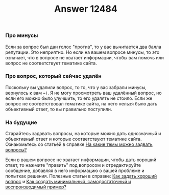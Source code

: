 ﻿---
title: "Answer 12484"
se.owner.user_id: 532877
se.owner.display_name: "Зонтик"
se.owner.link: "https://ru.meta.stackoverflow.com/users/532877/%d0%97%d0%be%d0%bd%d1%82%d0%b8%d0%ba"
se.answer_id: 12484
se.question_id: 12482
se.post_type: answer
se.is_accepted: False
---
<h3>Про минусы</h3>
<p>Если за вопрос был дан голос &quot;против&quot;, то у вас вычитается два балла репутации. Это неприятно. Но если на вашем вопросе минусы, то это означает, что в вопросе не хватает информации, чтобы вам помочь или вопрос не соответствует тематике сайта.</p>
<h3>Про вопрос, который сейчас удалён</h3>
<p>Поскольку вы удалили вопрос, то то, что у вас забрали минусы, вернулось к вам <code>=)</code>. Я не могу просмотреть ваш удалённый вопрос, но если его можно было улучшить, то его удалять не стоило. Если же вопрос не соответствовал тематике сайта, на него нельзя было дать объективный ответ, то вы правильно поступили.</p>
<h3>На будущие</h3>
<p>Старайтесь задавать вопросы, на которые можно дать однозначный и объективный ответ и которые соответствуют тематике сайта. Ознакомьтесь со статьёй в справке <a href="https://ru.stackoverflow.com/help/on-topic">На какие темы можно задвать вопросы?</a></p>
<p>Если в вашем вопросе не хватает информации, чтобы дать хороший ответ, то нажмите &quot;править&quot; под вопросом и отредактируйте сообщение, добавляя в него информацию о вашей проблеме и попытках решения. Полезные статьи в справке: <a href="https://ru.stackoverflow.com/help/how-to-ask">Как задать хороший вопрос</a> и <a href="https://ru.stackoverflow.com/help/minimal-reproducible-example">Как создать минимальный, самодостаточный и воспроизводимый пример?</a></p>
